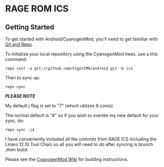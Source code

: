 RAGE ROM ICS
===========

Getting Started
---------------

To get started with Android/CyanogenMod, you'll need to get
familiar with [Git and Repo](http://source.android.com/download/using-repo).

To initialize your local repository using the CyanogenMod trees, use a this command:

    repo init -u git://github.com/VigorCM9/android.git -b ics

Then to sync up:

    repo sync

***PLEASE NOTE***

My default j flag is set to "7" (which utilizes 6 cores)

The normal default is "4" so if you wish to overide my new default for your sync, do:

    repo sync -j4

I have conveniently included all the commits from RAGE ICS Including the Linaro 12.10 Tool Chain 
so all you will need to do after syncing is brunch ,then build.

Please see the [CyanogenMod Wiki](http://wiki.cyanogenmod.com/) for building instructions.
